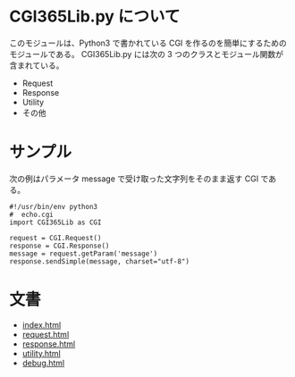 # CGI365Lib.py について
このモジュールは、Python3 で書かれている CGI を作るのを簡単にするためのモジュールである。
CGI365Lib.py には次の 3 つのクラスとモジュール関数が含まれている。
* Request
* Response
* Utility
* その他

# サンプル
次の例はパラメータ message で受け取った文字列をそのまま返す CGI である。
```python:echo.cgi
#!/usr/bin/env python3
#  echo.cgi
import CGI365Lib as CGI

request = CGI.Request()
response = CGI.Response()
message = request.getParam('message')
response.sendSimple(message, charset="utf-8")
```

# 文書
* [index.html](index.html)
* [request.html](request.html)
* [response.html](response.html)
* [utility.html](utility.html)
* [debug.html](debug.html)
